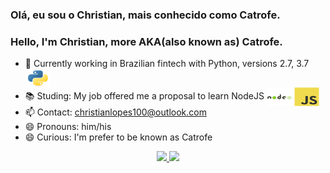 ### Olá, eu sou o Christian, mais conhecido como Catrofe.
### Hello, I'm Christian, more AKA(also known as) Catrofe.


- 🔭 Currently working in Brazilian fintech with Python, versions 2.7, 3.7 <img align="center" alt="Rafa-Python" height="30" width="40" src="https://raw.githubusercontent.com/devicons/devicon/master/icons/python/python-original.svg">
- 📚 Studing: My job offered me a proposal to learn NodeJS <img align="center" alt="Rafa-Python" height="30" width="40" src="https://raw.githubusercontent.com/devicons/devicon/master/icons/nodejs/nodejs-original-wordmark.svg"> <img align="center" alt="Rafa-Python" height="30" width="40" src="https://raw.githubusercontent.com/devicons/devicon/master/icons/javascript/javascript-original.svg">
- 📫 Contact: christianlopes100@outlook.com
- 😄 Pronouns: him/his
- 😄 Curious: I'm prefer to be known as Catrofe

<div align="center">
  <a href="https://github.com/rafaballerini">
  <img height="180em" src="https://github-readme-stats.vercel.app/api?username=Catrofe&show_icons=true&theme=dracula&include_all_commits=true&count_private=true"/>
  <img height="180em" src="https://github-readme-stats.vercel.app/api/top-langs/?username=Catrofe&layout=compact&langs_count=7&theme=dracula"/>
</div>
  
